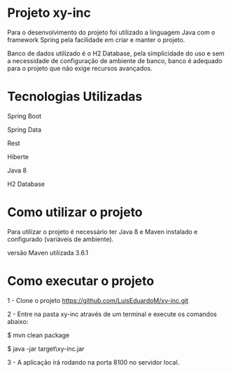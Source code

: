 # Projeto xy-inc

Para o desenvolvimento do projeto foi utilizado a linguagem Java com o framework Spring pela facilidade em criar e manter o projeto.

Banco de dados utilizado é o H2 Database, pela simplicidade do uso e sem a necessidade de configuração de ambiente de banco, banco é adequado para o projeto que não exige recursos avançados.

# Tecnologias Utilizadas

Spring Boot

Spring Data

Rest

Hiberte

Java 8

H2 Database

# Como utilizar o projeto

Para utilizar o projeto é necessário ter Java 8 e Maven instalado e configurado (variáveis de ambiente).

versão Maven utilizada 3.6.1

# Como executar o projeto

1 - Clone o projeto https://github.com/LuisEduardoM/xy-inc.git

2 - Entre na pasta xy-inc através de um terminal e execute os comandos abaixo:

$ mvn clean package

$ java -jar target\xy-inc.jar

3 - A aplicação irá rodando na porta 8100 no servidor local.
